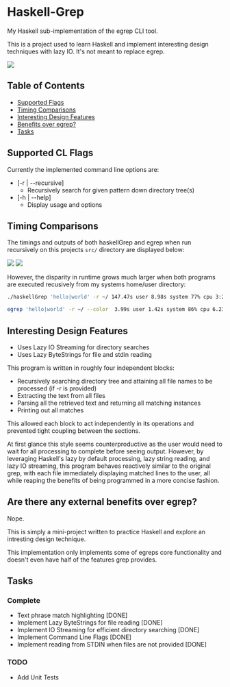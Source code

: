 # Haskell-Grep
My Haskell sub-implementation of the egrep CLI tool.

This is a project used to learn Haskell and implement interesting design techniques with lazy IO. It's not meant to replace egrep.


![][file-example-gif]

## Table of Contents

<!-- TOC -->
 - [Supported Flags](#flags)
 - [Timing Comparisons](#timing)
 - [Interesting Design Features](#features)
 - [Benefits over egrep?](#benefits)
 - [Tasks](#tasks)

<!-- /TOC -->

## Supported CL Flags <a name="flags"></a>

Currently the implemented command line options are:

  - [-r | --recursive]
    - Recursively search for given pattern down directory tree(s)
  - [-h | --help]
    - Display usage and options

## Timing Comparisons <a name="timing"></a>

The timings and outputs of both haskellGrep and egrep when run recursively on this projects `src/` directory are displayed below:

![][haskell-timing-img]
![][egrep-timing-img]

However, the disparity in runtime grows much larger when both programs are executed recusively from my systems home/user directory:

```sh
./haskellGrep 'hello|world' -r ~/ 147.47s user 8.98s system 77% cpu 3:20.60 total

egrep 'hello|world' -r ~/ --color  3.99s user 1.42s system 86% cpu 6.233 total
```

## Interesting Design Features <a name="features"></a>
  - Uses Lazy IO Streaming for directory searches
  - Uses Lazy ByteStrings for file and stdin reading

  This program is written in roughly four independent blocks:

   - Recursively searching directory tree and attaining all file names to be processed (if -r is provided)
   - Extracting the text from all files
   - Parsing all the retrieved text and returning all matching instances
   - Printing out all matches

  This allowed each block to act independently in its operations and prevented tight coupling between the sections. 

  At first glance this style seems counterproductive as the user would need to wait for all processing to complete before seeing output.
  However, by leveraging Haskell's lazy by default processing, lazy string reading, and lazy IO streaming, this program behaves reactively similar to the original grep, with each file immediately displaying matched lines to the user, all while reaping the benefits of being programmed in a more concise fashion.

  
## Are there any external benefits over egrep? <a name="benefits"></a>
Nope. 

This is simply a mini-project written to practice Haskell and explore an intresting design technique.

This implementation only implements some of egreps core functionality and doesn't even have half of the features grep provides.
  
## Tasks
### Complete
* Text phrase match highlighting [DONE]
* Implement Lazy ByteStrings for file reading  [DONE]
* Implement IO Streaming for efficient directory searching [DONE]
* Implement Command Line Flags [DONE]
* Implement reading from STDIN when files are not provided [DONE]

### TODO
* Add Unit Tests


[file-example-gif]: readme_resources/haskellGrep_file_example.gif
[egrep-timing-img]: readme_resources/egrep_src_timing.png
[haskell-timing-img]: readme_resources/haskellGrep_src_timing.png

